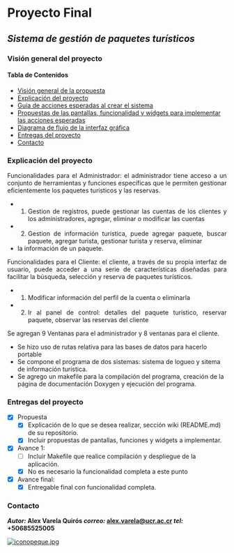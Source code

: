 Proyecto Final
=============
*Sistema de gestión de paquetes turísticos*
-------------

### **Visión general del proyecto**
#### Tabla de Contenidos

- [Visión general de la propuesta](#visión-general-de-la-propuesta)
- [Explicación del proyecto](#explicación-del-proyecto)
- [Guía de acciones esperadas al crear el sistema](#guía-de-acciones-esperadas-al-crear-el-sistema)
- [Propuestas de las pantallas, funcionalidad y widgets para implementar las acciones esperadas](#propuestas-de-las-pantallas-funcionalidad-y-widgets-para-implementar-las-acciones-esperadas)
- [Diagrama de flujo de la interfaz gráfica](#diagrama-de-flujo-de-la-interfaz-gráfica)
- [Entregas del proyecto](#entregas-del-proyecto)
- [Contacto](#contacto)

### Explicación del proyecto
<div style="text-align: justify">

Funcionalidades para el Administrador: el administrador tiene acceso a un conjunto de herramientas y funciones específicas que le
permiten gestionar eficientemente los paquetes turísticos y las reservas.
- 1. Gestion de registros, puede gestionar las cuentas de los clientes y los administradores, agregar, eliminar o modificar las cuentas
- 2. Gestion de información turística, puede agregar paquete, buscar paquete, agregar turista, gestionar turista y reserva, eliminar
- la información de un paquete.

Funcionalidades para el Cliente: el cliente, a través de su propia interfaz de usuario, puede acceder a una serie de características
diseñadas para facilitar la búsqueda, selección y reserva de paquetes turísticos.
- 1. Modificar información del perfil de la cuenta o eliminarla
- 2. Ir al panel de control: detalles del paquete turístico, reservar paquete, observar las reservas del cliente

</div>

Se agregan 9 Ventanas para el administrador y 8 ventanas para el cliente.

- Se hizo uso de rutas relativa para las bases de datos para hacerlo portable
- Se compone el programa de dos sistemas: sistema de logueo y sitema de información turística.
- Se agrego un makefile para la compilación del programa, creación de la página de documentación Doxygen y ejecución del programa.

### Entregas del proyecto

- [x] Propuesta
    - [x] Explicación de lo que se desea realizar, sección wiki (README.md) de su repositorio.
    - [x] Incluir propuestas de pantallas, funciones y widgets a implementar. 
- [x] Avance 1:
    - [ ] Incluir Makefile que realice compilación y despliegue de la aplicación.
    - [x] No es necesario la funcionalidad completa a este punto
- [x] Avance final:
    - [x] Entregable final con funcionalidad completa.

### Contacto
***Autor:* Alex Varela Quirós
*correo:* alex.varela@ucr.ac.cr 
*tel:* +50685525005**

[![iconopeque.jpg](https://i.postimg.cc/hvtdRL0p/iconopeque.jpg)](https://postimg.cc/k6L4xtzb)

